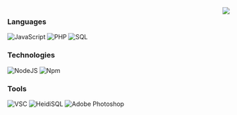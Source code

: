 <a href="https://discord.com/users/947787390771154974/">
  <img src="https://lanyard.cnrad.dev/api/947787390771154974?idleMessage=Not%20doing%20shit%20lol" align="right" />
</a>

### Languages

![JavaScript](https://img.shields.io/badge/-JavaScript-000?&logo=JavaScript) ![PHP](https://img.shields.io/badge/-PHP-000?&logo=php) ![SQL](https://img.shields.io/badge/-SQL-000?&logo=MySQL)

### Technologies

![NodeJS](https://img.shields.io/badge/-Node.js-000?&logo=node.js) ![Npm](https://img.shields.io/badge/-NPM-000?&logo=npm)

### Tools

![VSC](https://img.shields.io/badge/-Visual%20Studio%20Code-000?&logo=visualstudiocode) ![HeidiSQL](https://img.shields.io/badge/-HeidiSQL-000?&logo=mysql) ![Adobe Photoshop](https://img.shields.io/badge/-Adobe%20Photoshop-000?&logo=Adobe%20Photoshop)
